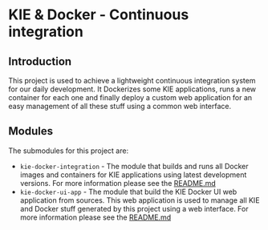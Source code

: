 KIE & Docker - Continuous integration
=====================================

Introduction
------------
This project is used to achieve a lightweight continuous integration system for our daily development. It Dockerizes some KIE applications, runs a new container for each one and finally deploy a custom web application for an easy management of all these stuff using a common web interface.                     

Modules
-------
The submodules for this project are:                    
* `kie-docker-integration` - The module that builds and runs all Docker images and containers for KIE applications using latest development versions. For more information please see the [README.md](./kie-docker-integration/README.md)                                
* `kie-docker-ui-app` - The module that build the KIE Docker UI web application from sources. This web application is used to manage all KIE and Docker stuff generated by this project using a web interface. For more information please see the [README.md](./kie-docker-ui-app/README.md)                                
